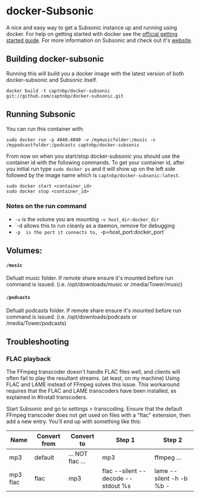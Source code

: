 docker-Subsonic
============

A nice and easy way to get a Subsonic instance up and running using docker. For
help on getting started with docker see the [official getting started guide][0].
For more information on Subsonic and check out it's [website][1].


## Building docker-subsonic

Running this will build you a docker image with the latest version of both
docker-subsonic and Subsonic itself.

    docker build -t captnbp/docker-subsonic git://github.com/captnbp/docker-subsonic.git


## Running Subsonic

You can run this container with:

    sudo docker run -p 4040:4040 -v /mymusicfolder:/music -v /mypodcastfolder:/podcasts captnbp/docker-subsonic

From now on when you start/stop docker-subsonic you should use the container id
with the following commands. To get your container id, after you initial run
type `sudo docker ps` and it will show up on the left side followed by the image
name which is `captnbp/docker-subsonic:latest`.

    sudo docker start <container_id>
    sudo docker stop <container_id>

### Notes on the run command

 + `-v` is the volume you are mounting `-v host_dir:docker_dir`
 + `-d  allows this to run cleanly as a daemon, remove for debugging
 + `-p  is the port it connects to, `-p=host_port:docker_port`


[0]: http://www.docker.io/gettingstarted/
[1]: http://www.subsonic.org

## Volumes:
#### `/music`

Defualt music folder. If remote share ensure it's mounted before run command is issued. 
(i.e. /opt/downloads/music or /media/Tower/music)

#### `/podcasts`

Defualt podcasts folder. If remote share ensure it's mounted before run command is issued.
(i.e. /opt/downloads/podcasts or /media/Tower/podcasts)

## Troubleshooting
### FLAC playback
The FFmpeg transcoder doesn't handle FLAC files well, and clients will often fail to play the resultant streams. (at least, on my machine) Using FLAC and LAME instead of FFmpeg solves this issue. This workaround requires that the FLAC and LAME transcoders have been installed, as explained in #Install transcoders.

Start Subsonic and go to settings > transcoding. Ensure that the default FFmpeg transcoder does not get used on files with a "flac" extension, then add a new entry. You'll end up with something like this: 

| Name | Convert from | Convert to | Step 1 | Step 2 |
| ---- | ------------ | ---------- | ------ | ------ |
| mp3 | default | ... NOT flac ... | mp3 | ffmpeg ... |
| mp3 flac | flac | mp3 | flac --silent --decode --stdout %s | lame --silent -h -b %b - |
